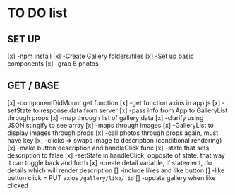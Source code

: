 # TO DO list


## SET UP
[x] -npm install
[x] -Create Gallery folders/files
[x] -Set up basic components
[x] -grab 6 photos

## GET / BASE
[x] -componentDidMount get function
[x] -get function axios in app.js
    [x] -setState to response.data from server
[x] -pass info from App to GalleryList through props
[x] -map through list of gallery data
    [x] -clarify using JSON.stingify to see array
    [x] -maps through images
[x] -GalleryList to display images through props
    [x] -call photos through props again, must have key
[x] -clicks => swaps image to description (conditional rendering)
    [x] -make button description and handleClick func
    [x] -state that sets description to false
    [x] -setState in handleClick, opposite of state. that way it can toggle back and forth
    [x] -create detail variable, if statement, do details which will render description
[] -include likes and like button
[] -like button click = PUT axios `/gallery/like/:id`
[] -update gallery when like clicked